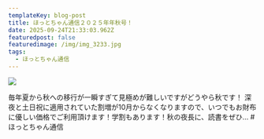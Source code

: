 ```yaml
---
templateKey: blog-post
title: ほっとちゃん通信２０２５年年秋号！
date: 2025-09-24T21:33:03.962Z
featuredpost: false
featuredimage: /img/img_3233.jpg
tags:
  - ほっとちゃん通信
---
```

![](/img/img_3233.jpg)

毎年夏から秋への移行が一瞬すぎて見極めが難しいですがどうやら秋です！
深夜と土日祝に適用されていた割増が10月からなくなりますので、いつでもお財布に優しい価格でご利用頂けます！学割もあります！秋の夜長に、読書をぜひ…
#ほっとちゃん通信